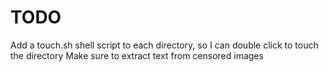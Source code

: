 # TODO

Add a touch.sh shell script to each directory, so I can double click to touch the directory
Make sure to extract text from censored images

